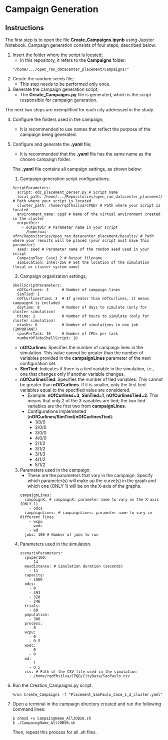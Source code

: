 # Campaign Generation

## Instructions  
The first step is to open the file **Create_Campaigns.ipynb** using Jupyter Notebook. Campaign generation consists of four steps, described below:  

1. Insert the folder where the script is located;  
   * In this repository, it refers to the **Campaigns** folder:  
   ```
   "/home/.../open_ran_datacenter_placement/Campaigns/"
   ```  
2. Create the random seeds file;  
   * This step needs to be performed only once.  
3. Generate the campaign generation script;  
   * The **Create_Campaigns.py** file is generated, which is the script responsible for campaign generation.  

The next two steps are exemplified for each city addressed in the study.  

4. Configure the folders used in the campaign;  
   * It is recommended to use names that reflect the purpose of the campaign being generated.  
5. Configure and generate the **.yaml** file;  
   * It is recommended that the **.yaml** file has the same name as the chosen campaign folder.  

   The **.yaml** file contains all campaign settings, as shown below:  

   1. Campaign generation script configurations;  
   ```
   ScriptParameters:
     script: odc_placement_parser.py # Script name
     local_path: /home/.../Repositories/open_ran_datacenter_placement/ # Path where your script is located
     cluster_path: /home/rqdfhsilva/CPQD/ # Path where your script is located
     environment_name: cpqd # Name of the virtual environment created in the cluster
     outputDir:
       - outputDir # Parameter name in your script
       - /home/oai-ufrn/Repositories/open_ran_datacenter_placement/Results/ # Path where your results will be placed (your script must have this parameter)
     seed: seed # Parameter name of the random seed used in your script      
     CampaignTag: Case1_2 # Output filename
     simLocation: intel-256 # Set the location of the simulation (local or cluster system name)
   ```  
   2. Campaign organization settings;  
   ```
   ShellScriptParameters:    
     nOfCurlines: 3      # Number of campaign lines
     SimTied: 1
     nOfCurlinesTied: 3  # If greater than nOfCurlines, it means campaignX is included 
     daytime: 0          # Number of days to simulate (only for cluster simulation)  
     htime: 1            # Number of hours to simulate (only for cluster simulation) 
     ntasks: 8           # Number of simulations in one job (IMPORTANT)
     cpusPerTask: 16     # Number of CPUs per task
     numberOfJobsShellScript: 10
    ```  
      * **nOfCurlines**: Specifies the number of campaign lines in the simulation. This value cannot be greater than the number of variables provided in the **campaignLines** parameter of the next configuration set.  
      * **SimTied**: Indicates if there is a tied variable in the simulation, i.e., one that changes only if another variable changes.  
      * **nOfCurlinesTied**: Specifies the number of tied variables. This cannot be greater than **nOfCurlines**. If it is smaller, only the first tied variables equal to the specified value are considered.  
        * Example: **nOfCurlines=3**, **SimTied=1**, **nOfCurlinesTied=2**. This means that only 2 of the 3 variables are tied; the two tied variables are the first two from **campaignLines**.  
        * Configurations implemented (**nOfCurlines/SimTied/nOfCurlinesTied**):  
          * 1/0/0  
          * 2/0/0  
          * 3/0/0  
          * 4/0/0  
          * 2/1/2  
          * 3/1/2  
          * 3/1/3  
          * 4/1/2  
          * 5/1/2   
   3. Parameters used in the campaign;  
      * These are the parameters that vary in the campaign. Specify which parameter(s) will make up the curve(s) in the graph and which one (ONLY 1) will be on the X-axis of the graphs.  
      ```
      campaignLines:
        campaignX: # campaignX: parameter name to vary on the X-axis (ONLY 1)
          - odcs
        campaignLines: # campaignLines: parameter name to vary in different lines
          - wcpu
          - wodc
          - wd
        jobs: 100 # Number of jobs to run 
      ```  
   4. Parameters used in the simulation.  
      ```
      scenarioParameters: 
        cpuper100:
          - 14
        maxdistance: # Simulation duration (seconds)
          - 11
        capacity:
          - 1000
        odcs:
          - 0
          - 493
          - 328
          - 246
        trials: 
          - 60
        population: 
          - 300
        process:
          - 8
        wcpu:
          - 0
          - 0.5
        wodc:
          - 0
          - 0
        wd:
          - 1
          - 0.5
        csv: # Path of the CSV file used in the simulation
          - /home/rqdfhsilva/CPQD/CityData/SaoPaulo.csv 
      ```
6. Run the Creation_Campaigns.py script.
   ```
   %run Create_Campaigns -f "Placement_SaoPaulo_Case_1_2_cluster.yaml"
   ```
7. Open a terminal in the campaign directory created and run the following command lines:
   ```
   $ chmod +x CampaingName_AllJOBS0.sh
   $ ./CampaingName_AllJOBS0.sh
   ```
   Then, repeat this process for all .sh files.
